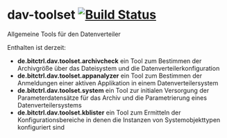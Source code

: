 
# dav-toolset [![Build Status](https://travis-ci.org/bitctrl/dav-toolset.svg)](https://travis-ci.org/bitctrl/dav-toolset)

Allgemeine Tools für den Datenverteiler

Enthalten ist derzeit:

- **de.bitctrl.dav.toolset.archivcheck** ein Tool zum Bestimmen der Archivgröße über das Dateisystem und die Datenverteilerkonfiguration
- **de.bitctrl.dav.toolset.appanalyzer** ein Tool zum Bestimmen der Anmeldungen einer aktiven Applikation in einem Datenverteilersystem
- **de.bitctrl.dav.toolset.system** ein Tool zur initialen Versorgung der Parameterdatensätze für das Archiv und die Parametrierung eines Datenverteilersystems
- **de.bitctrl.dav.toolset.kblister** ein Tool zum Ermitteln der Konfigurationsbereiche in denen die Instanzen von Systemobjekttypen konfiguriert sind

